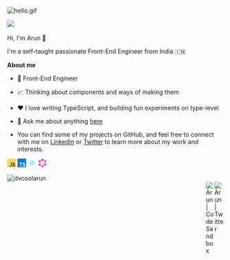 <!--- <p align="center"><a href="#"><img width="80%" alt="Hello, I'm Arun. I do open source!" src="https://raw.githubusercontent.com/dvcoolarun/dvcoolarun/d0f617945f17322ea9a983a7a0e10b1cc83bd70a/hi%2C%20I'm%20Arun%20!(1).png" /></a></p> ---> 

![hello.gif](https://raw.githubusercontent.com/dvcoolarun/dvcoolarun/master/assets/hello.gif)

![](https://komarev.com/ghpvc/?username=dvcoolarun&label=Profile%20Visits&color=blue&style=for-the-badge&base=5000)

Hi, I'm Arun 👋

I'm a self-taught passionate Front-End Engineer from India 🇮🇳

**About me**

- 💼 Front-End Engineer

- 📈 Thinking about components and ways of making them
  
- ❤️ I love writing TypeScript, and building fun experiments on type-level

- 💬 Ask me about anything [here](https://github.com/dvcoolarun/dvcoolarun/issues)

- You can find some of my projects on GitHub, and feel free to connect with me on [LinkedIn](https://linkedin.com/in/dvcoolarun) or [Twitter](https://twitter.com/dvcoolarun) to learn more about my work and interests.
  
<code><img height="20" alt="javascript" src="https://raw.githubusercontent.com/github/explore/80688e429a7d4ef2fca1e82350fe8e3517d3494d/topics/javascript/javascript.png"></code>
<code><img height="20" alt="typescript" src="https://raw.githubusercontent.com/github/explore/80688e429a7d4ef2fca1e82350fe8e3517d3494d/topics/typescript/typescript.png"></code>
<code><img height="20" alt="react" src="https://raw.githubusercontent.com/github/explore/80688e429a7d4ef2fca1e82350fe8e3517d3494d/topics/react/react.png"></code>
<code><img height="20" alt="graphql" src="https://raw.githubusercontent.com/github/explore/5c058a388828bb5fde0bcafd4bc867b5bb3f26f3/topics/graphql/graphql.png"></code>

<p align="left"> <img src="https://github-readme-stats.vercel.app/api?username=dvcoolarun&show_icons=true&theme=gotham" alt="dvcoolarun" />
<br/>
  <a href="https://twitter.com/dvcoolarun">
  <img align="right" alt="Arun | Twitter" width="21px" src="https://raw.githubusercontent.com/dvcoolarun/dvcoolarun/master/assets/twitter.svg" />
</a>
<a href="https://codesandbox.io/u/dvcoolarun">
  <img align="right" alt="Arun | CodeSandbox" width="20px" src="https://raw.githubusercontent.com/dvcoolarun/dvcoolarun/master/assets/codesandbox.svg" />
</a>
